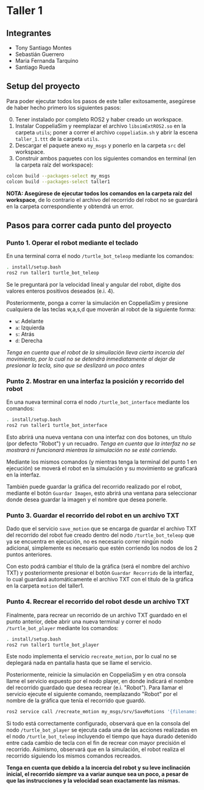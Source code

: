 # Taller 1

## Integrantes

- Tony Santiago Montes
- Sebastián Guerrero
- Maria Fernanda Tarquino
- Santiago Rueda

## Setup del proyecto

Para poder ejecutar todos los pasos de este taller exitosamente, asegúrese de haber hecho primero los siguientes pasos:

0. Tener instalado por completo ROS2 y haber creado un workspace.
1. Instalar CoppeliaSim y reemplazar el archivo `libsimExtROS2.so` en la carpeta `utils`; poner a correr el archivo `coppeliaSim.sh` y abrir la escena `taller_1.ttt` de la carpeta `utils`.
2. Descargar el paquete anexo `my_msgs` y ponerlo en la carpeta `src` del workspace.
3. Construir ambos paquetes con los siguientes comandos en terminal (en la carpeta raíz del workspace):

```bash
colcon build --packages-select my_msgs
colcon build --packages-select taller1
```

**NOTA: Asegúrese de ejecutar todos los comandos en la carpeta raíz del workspace**, de lo contrario el archivo del recorrido del robot no se guardará en la carpeta correspondiente y obtendrá un error.

## Pasos para correr cada punto del proyecto

### Punto 1. Operar el robot mediante el teclado

En una terminal corra el nodo `/turtle_bot_teleop` mediante los comandos:

```bash
. install/setup.bash
ros2 run taller1 turtle_bot_teleop
```

Se le preguntará por la velocidad lineal y angular del robot, digite dos valores enteros positivos deseados (e.i. 4).

Posteriormente, ponga a correr la simulación en CoppeliaSim y presione cualquiera de las teclas w,a,s,d que moverán al robot de la siguiente forma:
- `w`: Adelante
- `a`: Izquierda
- `s`: Atrás
- `d`: Derecha

*Tenga en cuenta que el robot de la simuilación lleva cierta incercia del movimiento, por lo cual no se detendrá inmediatamente al dejar de presionar la tecla, sino que se deslizará un poco antes*

### Punto 2. Mostrar en una interfaz la posición y recorrido del robot

En una nueva terminal corra el nodo `/turtle_bot_interface` mediante los comandos:

```bash
. install/setup.bash
ros2 run taller1 turtle_bot_interface
```

Esto abrirá una nueva ventana con una interfaz con dos botones, un título (por defecto "Robot") y un recuadro. *Tenga en cuenta que la interfaz no se mostrará ni funcionará mientras la simulación no se esté corriendo.*

Mediante los mismos comandos (y mientras tenga la terminal del punto 1 en ejecución) se moverá el robot en la simulación y su movimiento se graficará en la interfaz.

También puede guardar la gráfica del recorrido realizado por el robot, mediante el botón `Guardar Imagen`, esto abrirá una ventana para seleccionar donde desea guardar la imagen y el nombre que desea ponerle.

### Punto 3. Guardar el recorrido del robot en un archivo TXT

Dado que el servicio `save_motion` que se encarga de guardar el archivo TXT del recorrido del robot fue creado dentro del nodo `/turtle_bot_teleop` que ya se encuentra en ejecución, no es necesario correr ningún nodo adicional, simplemente es necesario que estén corriendo los nodos de los 2 puntos anteriores.

Con esto podrá cambiar el título de la gráfica (será el nombre del archivo TXT) y posteriormente presionar el botón `Guardar Recorrido` de la interfaz, lo cual guardará automáticamente el archivo TXT con el título de la gráfica en la carpeta `motion` del taller1.

### Punto 4. Recrear el recorrido del robot desde un archivo TXT

Finalmente, para recrear un recorrido de un archivo TXT guardado en el punto anterior, debe abrir una nueva terminal y correr el nodo `/turtle_bot_player` mediante los comandos:

```bash
. install/setup.bash
ros2 run taller1 turtle_bot_player
```

Este nodo implementa el servicio `recreate_motion`, por lo cual no se deplegará nada en pantalla hasta que se llame el servicio.

Posteriormente, reinicie la simulación en CoppeliaSim y en otra consola llame el servicio expuesto por el nodo player, en donde indicará el nombre del recorrido guardado que desea recrear (e.i. "Robot"). Para llamar el servicio ejecute el siguiente comando, reemplazando "Robot" por el nombre de la gráfica que tenía el recorrido que guardó.

```bash
ros2 service call /recreate_motion my_msgs/srv/SaveMotions '{filename: "Robot"}'
```

Si todo está correctamente configurado, observará que en la consola del nodo `/turtle_bot_player` se ejecuta cada una de las acciones realizadas en el nodo `/turtle_bot_teleop` incluyendo el tiempo que haya durado detenido entre cada cambio de tecla con el fin de recrear con mayor precisión el recorrido. Asimismo, observará que en la simulación, el robot realiza el recorrido siguiendo los mismos comandos recreados.

**Tenga en cuenta que debido a la incercia del robot y su leve inclinación inicial, el recorrido *siempre* va a variar aunque sea un poco, a pesar de que las instrucciones  y la velocidad sean exactamente las mismas.**
